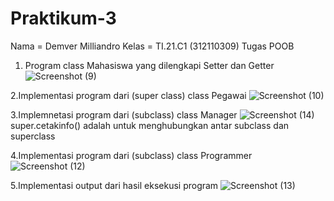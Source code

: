# Praktikum-3
Nama = Demver Milliandro
Kelas = TI.21.C1 (312110309)
Tugas POOB

1. Program class Mahasiswa yang dilengkapi Setter dan Getter
![Screenshot (9)](https://user-images.githubusercontent.com/109432905/200044506-a7a8ab5f-2f31-4440-a73d-082f8e8ed5f0.png)

2.Implementasi program dari (super class) class Pegawai
![Screenshot (10)](https://user-images.githubusercontent.com/109432905/200044791-1ea6d28b-eb03-4422-bef8-c0bc3ce2f9f1.png)

3.Implemnetasi program dari (subclass) class Manager
![Screenshot (14)](https://user-images.githubusercontent.com/109432905/200045358-9d5a6164-d1c6-4a2d-9d51-4b49b2077ec7.png)
super.cetakinfo() adalah untuk menghubungkan antar subclass dan superclass

4.Implementasi program dari (subclass) class Programmer
![Screenshot (12)](https://user-images.githubusercontent.com/109432905/200045725-022bbeda-5e85-489a-b089-aadaaf48cb90.png)

5.Implementasi output dari hasil eksekusi program
![Screenshot (13)](https://user-images.githubusercontent.com/109432905/200046038-1df94476-739c-41f6-abbf-df626e525cec.png)
